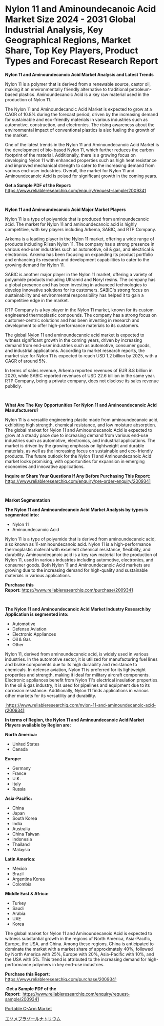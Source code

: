 <p><h1>Nylon 11 and Aminoundecanoic Acid Market Size 2024 - 2031 Global Industrial Analysis, Key Geographical Regions, Market Share, Top Key Players, Product Types and Forecast Research Report</h1></p><p><strong>Nylon 11 and Aminoundecanoic Acid Market Analysis and Latest Trends</strong></p>
<p><p>Nylon 11 is a polymer that is derived from a renewable source, castor oil, making it an environmentally friendly alternative to traditional petroleum-based plastics. Aminoundecanoic Acid is a key raw material used in the production of Nylon 11. </p><p>The Nylon 11 and Aminoundecanoic Acid Market is expected to grow at a CAGR of 10.8% during the forecast period, driven by the increasing demand for sustainable and eco-friendly materials in various industries such as automotive, construction, and electronics. The rising awareness about the environmental impact of conventional plastics is also fueling the growth of the market.</p><p>One of the latest trends in the Nylon 11 and Aminoundecanoic Acid Market is the development of bio-based Nylon 11, which further reduces the carbon footprint of the material. Additionally, there is a growing focus on developing Nylon 11 with enhanced properties such as high heat resistance and improved mechanical strength to cater to the increasing demand from various end-user industries. Overall, the market for Nylon 11 and Aminoundecanoic Acid is poised for significant growth in the coming years.</p></p>
<p><strong>Get a Sample PDF of the Report:&nbsp;</strong> <a href="https://www.reliableresearchiq.com/enquiry/request-sample/2009341">https://www.reliableresearchiq.com/enquiry/request-sample/2009341</a></p>
<p>&nbsp;</p>
<p><strong>Nylon 11 and Aminoundecanoic Acid Major Market Players</strong></p>
<p><p>Nylon 11 is a type of polyamide that is produced from aminoundecanoic acid. The market for Nylon 11 and aminoundecanoic acid is highly competitive, with key players including Arkema, SABIC, and RTP Company.</p><p>Arkema is a leading player in the Nylon 11 market, offering a wide range of products including Rilsan Nylon 11. The company has a strong presence in various end-user industries such as automotive, oil & gas, and electrical & electronics. Arkema has been focusing on expanding its product portfolio and enhancing its research and development capabilities to cater to the growing demand for Nylon 11.</p><p>SABIC is another major player in the Nylon 11 market, offering a variety of polyamide products including Ultramid and Noryl resins. The company has a global presence and has been investing in advanced technologies to develop innovative solutions for its customers. SABIC's strong focus on sustainability and environmental responsibility has helped it to gain a competitive edge in the market.</p><p>RTP Company is a key player in the Nylon 11 market, known for its custom engineered thermoplastic compounds. The company has a strong focus on customer-centric solutions and has been investing in research and development to offer high-performance materials to its customers.</p><p>The global Nylon 11 and aminoundecanoic acid market is expected to witness significant growth in the coming years, driven by increasing demand from end-user industries such as automotive, consumer goods, and industrial applications. According to market research reports, the market size for Nylon 11 is expected to reach USD 1.2 billion by 2025, with a CAGR of around 5%.</p><p>In terms of sales revenue, Arkema reported revenues of EUR 8.8 billion in 2020, while SABIC reported revenues of USD 22.6 billion in the same year. RTP Company, being a private company, does not disclose its sales revenue publicly.</p></p>
<p>&nbsp;</p>
<p><strong>What Are The Key Opportunities For Nylon 11 and Aminoundecanoic Acid Manufacturers?</strong></p>
<p><p>Nylon 11 is a versatile engineering plastic made from aminoundecanoic acid, exhibiting high strength, chemical resistance, and low moisture absorption. The global market for Nylon 11 and Aminoundecanoic Acid is expected to grow at a steady pace due to increasing demand from various end-use industries such as automotive, electronics, and industrial applications. The market is driven by the growing emphasis on lightweight and durable materials, as well as the increasing focus on sustainable and eco-friendly products. The future outlook for the Nylon 11 and Aminoundecanoic Acid market looks promising, with opportunities for expansion in emerging economies and innovative applications.</p></p>
<p><strong>Inquire or Share Your Questions If Any Before Purchasing This Report:</strong> <a href="https://www.reliableresearchiq.com/enquiry/pre-order-enquiry/2009341">https://www.reliableresearchiq.com/enquiry/pre-order-enquiry/2009341</a></p>
<p>&nbsp;</p>
<p><strong>Market Segmentation</strong></p>
<p><strong>The Nylon 11 and Aminoundecanoic Acid Market Analysis by types is segmented into:</strong></p>
<p><ul><li>Nylon 11</li><li>Aminoundecanoic Acid</li></ul></p>
<p><p>Nylon 11 is a type of polyamide that is derived from aminoundecanoic acid, also known as 11-aminoundecanoic acid. Nylon 11 is a high-performance thermoplastic material with excellent chemical resistance, flexibility, and durability. Aminoundecanoic acid is a key raw material for the production of Nylon 11, used in various industries including automotive, electronics, and consumer goods. Both Nylon 11 and Aminoundecanoic Acid markets are growing due to the increasing demand for high-quality and sustainable materials in various applications.</p></p>
<p><strong>Purchase this Report:&nbsp;</strong><a href="https://www.reliableresearchiq.com/purchase/2009341">https://www.reliableresearchiq.com/purchase/2009341</a></p>
<p>&nbsp;</p>
<p><strong>The Nylon 11 and Aminoundecanoic Acid Market Industry Research by Application is segmented into:</strong></p>
<p><ul><li>Automotive</li><li>Defense Aviation</li><li>Electronic Appliances</li><li>Oil & Gas</li><li>Other</li></ul></p>
<p><p>Nylon 11, derived from aminoundecanoic acid, is widely used in various industries. In the automotive sector, it is utilized for manufacturing fuel lines and brake components due to its high durability and resistance to chemicals. In defense aviation, Nylon 11 is preferred for its lightweight properties and strength, making it ideal for military aircraft components. Electronic appliances benefit from Nylon 11's electrical insulation properties. In the oil & gas industry, it is used for pipelines and equipment due to its corrosion resistance. Additionally, Nylon 11 finds applications in various other markets for its versatility and durability.</p></p>
<p><a href="https://www.reliableresearchiq.com/nylon-11-and-aminoundecanoic-acid-r2009341">&nbsp;https://www.reliableresearchiq.com/nylon-11-and-aminoundecanoic-acid-r2009341</a></p>
<p><strong>In terms of Region, the Nylon 11 and Aminoundecanoic Acid Market Players available by Region are:</strong></p>
<p>
    <p> <strong> North America: </strong>
        <ul>
            <li>United States</li>
            <li>Canada</li>
        </ul>
        </p> 
    <p> <strong> Europe: </strong>
        <ul>
            <li>Germany</li>
            <li>France</li>
            <li>U.K.</li>
            <li>Italy</li>
            <li>Russia</li>
        </ul>
        </p> 
    <p> <strong> Asia-Pacific: </strong>
        <ul>
            <li>China</li>
            <li>Japan</li>
            <li>South Korea</li>
            <li>India</li>
            <li>Australia</li>
            <li>China Taiwan</li>
            <li>Indonesia</li>
            <li>Thailand</li>
            <li>Malaysia</li>
        </ul>
        </p> 
    <p> <strong> Latin America: </strong>
        <ul>
            <li>Mexico</li>
            <li>Brazil</li>
            <li>Argentina Korea</li>
            <li>Colombia</li>
        </ul>
        </p> 
    <p> <strong> Middle East & Africa: </strong>
        <ul>
            <li>Turkey</li>
            <li>Saudi</li>
            <li>Arabia</li>
            <li>UAE</li>
            <li>Korea</li>
        </ul>
    </p>
    </p>
<p><p>The global market for Nylon 11 and Aminoundecanoic Acid is expected to witness substantial growth in the regions of North America, Asia-Pacific, Europe, the USA, and China. Among these regions, China is anticipated to dominate the market with a market share of approximately 40%, followed by North America with 25%, Europe with 20%, Asia-Pacific with 10%, and the USA with 5%. This trend is attributed to the increasing demand for high-performance polymers in key end-use industries.</p></p>
<p><strong>Purchase this Report: </strong><a href="https://www.reliableresearchiq.com/purchase/2009341">https://www.reliableresearchiq.com/purchase/2009341</a></p>
<p>&nbsp;<strong>Get a Sample PDF of the Report:&nbsp;&nbsp;</strong><a href="https://www.reliableresearchiq.com/enquiry/request-sample/2009341">https://www.reliableresearchiq.com/enquiry/request-sample/2009341</a></p>
<p><strong></strong></p>
<p><p><a href="https://github.com/ajiariaa/Market-Research-Report-List-1/blob/main/portable-c-arm-market.md">Portable C-Arm Market</a></p><p><a href="https://github.com/ihabdkwlxs948/Market-Research-Report-List-3/blob/main/83913585694.md">エソメプラゾールナトリウム</a></p></p>